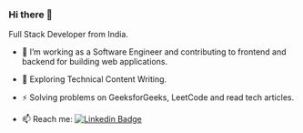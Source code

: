 ### Hi there 👋


Full Stack Developer from India.

- :telescope: I’m working as a Software Engineer and contributing to frontend and backend for building web applications.

- :seedling: Exploring Technical Content Writing.

- :zap: Solving problems on GeeksforGeeks, LeetCode and read tech articles.

- :mailbox: Reach me:  [![Linkedin Badge](https://img.shields.io/badge/-kakbar-blue?style=flat&logo=Linkedin&logoColor=white)](https://www.linkedin.com/in/anish-bangotra-0ba7051a1/)

<!--
**AnishBangotra/AnishBangotra** is a ✨ _special_ ✨ repository because its `README.md` (this file) appears on your GitHub profile.

Here are some ideas to get you started:

- 🔭 I’m currently working on ...
- 🌱 I’m currently learning ... 
- 👯 I’m looking to collaborate on ...
- 🤔 I’m looking for help with ...
- 💬 Ask me about ...
- 📫 How to reach me: ...
- 😄 Pronouns: ...
- ⚡ Fun fact: ...
-->
